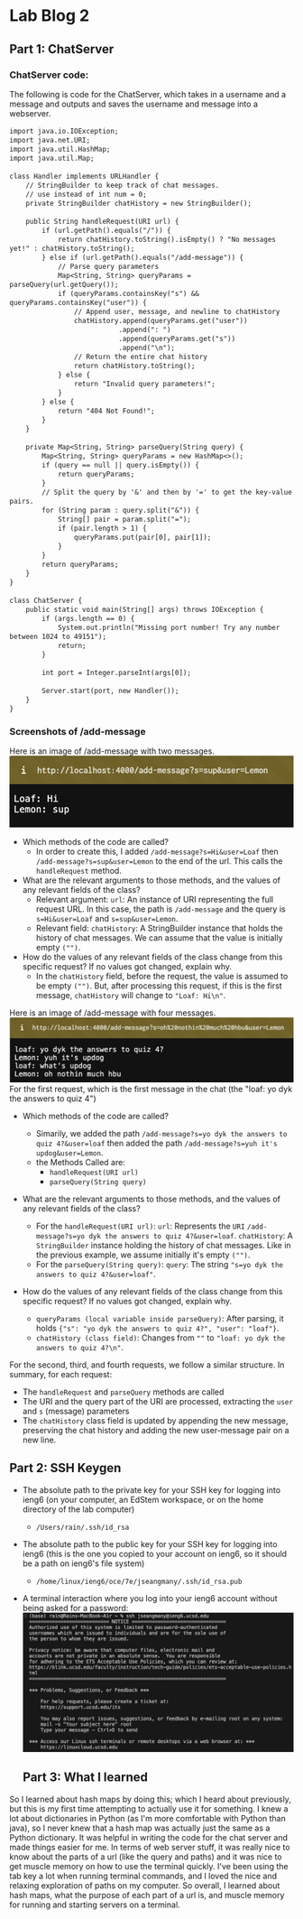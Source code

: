 # Lab Blog 2
## Part 1: ChatServer
### ChatServer code:
The following is code for the ChatServer, which takes in a username and a message and outputs and saves the username and message into a webserver.
```
import java.io.IOException;
import java.net.URI;
import java.util.HashMap;
import java.util.Map;

class Handler implements URLHandler {
    // StringBuilder to keep track of chat messages.
    // use instead of int num = 0;
    private StringBuilder chatHistory = new StringBuilder();

    public String handleRequest(URI url) {
        if (url.getPath().equals("/")) {
            return chatHistory.toString().isEmpty() ? "No messages yet!" : chatHistory.toString();
        } else if (url.getPath().equals("/add-message")) {
            // Parse query parameters
            Map<String, String> queryParams = parseQuery(url.getQuery());
            if (queryParams.containsKey("s") && queryParams.containsKey("user")) {
                // Append user, message, and newline to chatHistory
                chatHistory.append(queryParams.get("user"))
                           .append(": ")
                           .append(queryParams.get("s"))
                           .append("\n");
                // Return the entire chat history
                return chatHistory.toString();
            } else {
                return "Invalid query parameters!";
            }
        } else {
            return "404 Not Found!";
        }
    }

    private Map<String, String> parseQuery(String query) {
        Map<String, String> queryParams = new HashMap<>();
        if (query == null || query.isEmpty()) {
            return queryParams;
        }
        // Split the query by '&' and then by '=' to get the key-value pairs.
        for (String param : query.split("&")) {
            String[] pair = param.split("=");
            if (pair.length > 1) {
                queryParams.put(pair[0], pair[1]);
            }
        }
        return queryParams;
    }
}

class ChatServer {
    public static void main(String[] args) throws IOException {
        if (args.length == 0) {
            System.out.println("Missing port number! Try any number between 1024 to 49151");
            return;
        }

        int port = Integer.parseInt(args[0]);

        Server.start(port, new Handler());
    }
}
```
### Screenshots of /add-message
Here is an image of /add-message with two messages.
![Screenshot with two messages](images/TwoMessages.png)
* Which methods of the code are called?
    * In order to create this, I added `/add-message?s=Hi&user=Loaf` then `/add-message?s=sup&user=Lemon` to the end of the url. This calls the         `handleRequest` method.
* What are the relevant arguments to those methods, and the values of any relevant fields of the class?
    * Relevant argument: `url`: An instance of URI representing the full request URL. In this case, the path is `/add-message` and the query is `s=Hi&user=Loaf` and `s=sup&user=Lemon`.
    * Relevant field: `chatHistory`: A StringBuilder instance that holds the history of chat messages. We can assume that the value is initially empty `("")`.
* How do the values of any relevant fields of the class change from this specific request? If no values got changed, explain why.
    * In the `chatHistory` field, before the request, the value is assumed to be empty `("")`. But, after processing this request, if this is the first message, `chatHistory` will change to `"Loaf: Hi\n"`.


Here is an image of /add-message with four messages.
![Screenshot with four messages](images/updog.png)
For the first request, which is the first message in the chat (the "loaf: yo dyk the answers to quiz 4")
* Which methods of the code are called?
    * Simarily, we added the path `/add-message?s=yo dyk the answers to quiz 4?&user=loaf` then added the path `/add-message?s=yuh it's updog&user=Lemon`.
    *  the Methods Called are:
        * `handleRequest(URI url)`
        * `parseQuery(String query)`
* What are the relevant arguments to those methods, and the values of any relevant fields of the class?
    * For the `handleRequest(URI url)`: `url`: Represents the `URI` `/add-message?s=yo dyk the answers to quiz 4?&user=loaf`.
    `chatHistory`: A `StringBuilder` instance holding the history of chat messages. Like in the previous example, we assume initially it's empty `("")`.
    * For the `parseQuery(String query)`: `query`: The string `"s=yo dyk the answers to quiz 4?&user=loaf"`.
 
* How do the values of any relevant fields of the class change from this specific request? If no values got changed, explain why.
    * `queryParams (local variable inside parseQuery)`: After parsing, it holds `{"s": "yo dyk the answers to quiz 4?", "user": "loaf"}`.
    * `chatHistory (class field)`: Changes from `""` to `"loaf: yo dyk the answers to quiz 4?\n"`.

For the second, third, and fourth requests, we follow a similar structure. In summary, for each request:

* The `handleRequest` and `parseQuery` methods are called
* The URI and the query part of the URI are processed, extracting the `user` and `s` (message) parameters
* The `chatHistory` class field is updated by appending the new message, preserving the chat history and adding the new user-message pair on a new line.

## Part 2: SSH Keygen

* The absolute path to the private key for your SSH key for logging into ieng6 (on your computer, an EdStem workspace, or on the home directory of the lab computer)
    * `/Users/rain/.ssh/id_rsa`
* The absolute path to the public key for your SSH key for logging into ieng6 (this is the one you copied to your account on ieng6, so it should be a path on ieng6's file system)
    * `/home/linux/ieng6/oce/7e/jseangmany/.ssh/id_rsa.pub`
* A terminal interaction where you log into your ieng6 account without being asked for a password:
    ![Logging in without password](images/NoPassword.png)

  ## Part 3: What I learned

So I learned about hash maps by doing this; which I heard about previously, but this is my first time attempting to actually use it for something. I knew a lot about dictionaries in Python (as I'm more comfortable with Python than java), so I never knew that a hash map was actually just the same as a Python dictionary. It was helpful in writing the code for the chat server and made things easier for me. In terms of web server stuff, it was really nice to know about the parts of a url (like the query and paths) and it was nice to get muscle memory on how to use the terminal quickly. I've been using the tab key a lot when running terminal commands, and I loved the nice and relaxing exploration of paths on my computer. So overall, I learned about hash maps, what the purpose of each part of a url is, and muscle memory for running and starting servers on a terminal.
